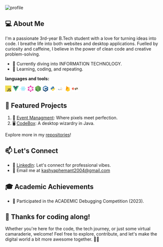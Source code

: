 ![profile](https://github.com/hemantkkashyap/hemantkkashyap/assets/122628923/dd975428-8cc6-4dee-9e72-25933f9d616a)

## 💻 About Me

I'm a passionate 3rd-year B.Tech student with a love for turning ideas into code. I breathe life into both websites and desktop applications. Fuelled by curiosity and caffeine, I believe in the power of clean code and creative problem-solving.

- 🔭 Currently diving into INFORMATION TECHNOLOGY.
- 🌱 Learning, coding, and repeating.

**languages and tools:**  

<code><img height="20" src="https://raw.githubusercontent.com/github/explore/80688e429a7d4ef2fca1e82350fe8e3517d3494d/topics/javascript/javascript.png"></code>
<code><img height="20" src="https://raw.githubusercontent.com/github/explore/80688e429a7d4ef2fca1e82350fe8e3517d3494d/topics/vue/vue.png"></code>
<code><img height="20" src="https://raw.githubusercontent.com/github/explore/80688e429a7d4ef2fca1e82350fe8e3517d3494d/topics/react/react.png"></code>
<code><img height="20" src="https://raw.githubusercontent.com/github/explore/5c058a388828bb5fde0bcafd4bc867b5bb3f26f3/topics/graphql/graphql.png"></code>
<code><img height="20" src="https://raw.githubusercontent.com/github/explore/80688e429a7d4ef2fca1e82350fe8e3517d3494d/topics/nodejs/nodejs.png"></code>
<code><img height="20" src="https://raw.githubusercontent.com/github/explore/80688e429a7d4ef2fca1e82350fe8e3517d3494d/topics/cpp/cpp.png"></code>
<code><img height="20" src="https://raw.githubusercontent.com/github/explore/80688e429a7d4ef2fca1e82350fe8e3517d3494d/topics/python/python.png"></code>
<code><img height="20" src="https://raw.githubusercontent.com/github/explore/80688e429a7d4ef2fca1e82350fe8e3517d3494d/topics/mysql/mysql.png"></code>
<code><img height="20" src="https://raw.githubusercontent.com/github/explore/80688e429a7d4ef2fca1e82350fe8e3517d3494d/topics/firebase/firebase.png"></code>
<code><img height="20" src="https://raw.githubusercontent.com/github/explore/80688e429a7d4ef2fca1e82350fe8e3517d3494d/topics/git/git.png"></code>

## 🌟 Featured Projects

1. 🚀 [Event Managment](https://github.com/hemantkkashyap/EventManagment.git): Where pixels meet perfection.
2. 🖥️ [CodeBox](https://github.com/hemant052004/CodeBox.git): A desktop wizardry in Java.

Explore more in my [repositories](https://github.com/hemant052004)!

## 📫 Let's Connect

- 💼 [LinkedIn](https://www.linkedin.com/in/hemant-kumar-kashyap-918a0b236): Let's connect for professional vibes.
- 📧 Email me at [kashyaphemant2004@gmail.com](mailto:kashyaphemant2004@gmail.com)

## 🎓 Academic Achievements

- 🚀 Participated in the ACADEMIC Debugging Competition (2023).

## 🌈 Thanks for coding along!

Whether you're here for the code, the tech journey, or just some virtual camaraderie, welcome! Feel free to explore, contribute, and let's make the digital world a bit more awesome together. 🚀✨
